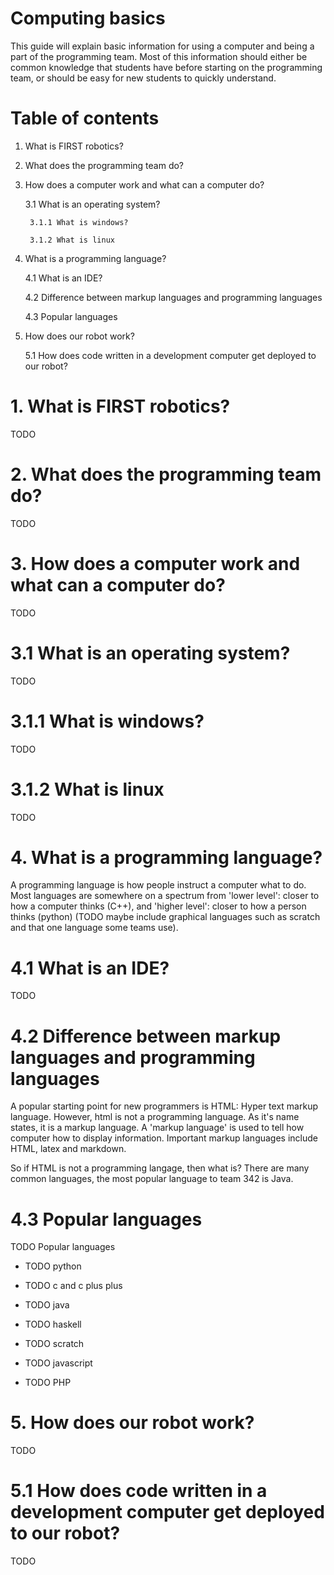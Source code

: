 # Computing basics

This guide will explain basic information for using a computer and being a part
of the programming team. Most of this information should either be common
knowledge that students have before starting on the programming team, or should
be easy for new students to quickly understand.

# Table of contents

1. What is FIRST robotics?

2. What does the programming team do?

3. How does a computer work and what can a computer do?

    3.1 What is an operating system?

        3.1.1 What is windows?

        3.1.2 What is linux

4. What is a programming language?

    4.1 What is an IDE?

    4.2 Difference between markup languages and programming languages
    
    4.3 Popular languages

5. How does our robot work?

    5.1 How does code written in a development computer get deployed to our robot?

# 1. What is FIRST robotics?

TODO

# 2. What does the programming team do?

TODO

# 3. How does a computer work and what can a computer do?

TODO

# 3.1 What is an operating system?

TODO 

# 3.1.1 What is windows?

TODO

# 3.1.2 What is linux

TODO

# 4. What is a programming language?

A programming language is how people instruct a computer what to do. Most
languages are somewhere on a spectrum from 'lower level': closer to how a
computer thinks (C++), and 'higher level': closer to how a person thinks
(python) (TODO maybe include graphical languages such as scratch and that one
language some teams use).

# 4.1 What is an IDE?

TODO

# 4.2 Difference between markup languages and programming languages

A popular starting point for new programmers is HTML: Hyper text markup
language. However, html is not a programming language. As it's name states, it
is a markup language. A 'markup language' is used to tell how computer how to
display information. Important markup languages include HTML, latex and
markdown.

So if HTML is not a programming langage, then what is? There are many common
languages, the most popular language to team 342 is Java.

# 4.3 Popular languages

TODO Popular languages

* TODO python

* TODO c and c plus plus

* TODO java

* TODO haskell

* TODO scratch

* TODO javascript

* TODO PHP

# 5. How does our robot work?

TODO

# 5.1 How does code written in a development computer get deployed to our robot?

TODO
